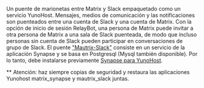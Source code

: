 Un puente de marionetas entre Matrix y Slack empaquetado como un servicio YunoHost.
Mensajes, medios de comunicación y las notificaciones son puenteados entre una cuenta de Slack y una cuenta de Matrix.
Con la opción de inicio de sesión RelayBot, una persona de Matrix puede invitar a otra persona de Matrix a una sala de Slack puenteada, de modo que incluso personas sin cuenta de Slack pueden participar en conversaciones de grupo de Slack.
El puente ["Mautrix-Slack"](https://docs.mau.fi/bridges/go/slack/index.html) consiste en un servicio de la aplicación Synapse y se basa en Postgresql (Mysql también disponible).
Por lo tanto, debe instalarse previamente [Synapse para YunoHost](https://github.com/YunoHost-Apps/synapse_ynh).

** Atención: haz siempre copias de seguridad y restaura las aplicaciones Yunohost matrix_synapse y mautrix_slack juntas.